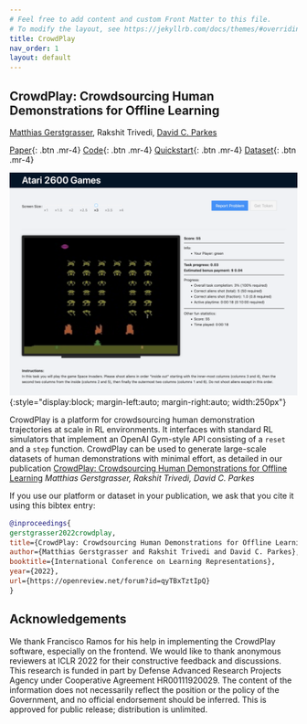 ```yaml
---
# Feel free to add content and custom Front Matter to this file.
# To modify the layout, see https://jekyllrb.com/docs/themes/#overriding-theme-defaults
title: CrowdPlay
nav_order: 1
layout: default
---
```


## CrowdPlay: Crowdsourcing Human Demonstrations for Offline Learning

[Matthias Gerstgrasser](https://matthias.gerstgrasser.net/), Rakshit Trivedi, [David C. Parkes](https://parkes.seas.harvard.edu/)

[Paper](https://openreview.net/pdf?id=qyTBxTztIpQ){: .btn  .mr-4}
[Code](https://github.com/mgerstgrasser/crowdplay){: .btn  .mr-4}
[Quickstart](running_crowdplay/get_started.markdown){: .btn  .mr-4}
[Dataset](crowdplay_atari_dataset/crowdplay_atari.markdown){: .btn  .mr-4}

![A screenshot of CrowdPlay in action](images/screenshot.png){:style="display:block; margin-left:auto; margin-right:auto; width:250px"}

CrowdPlay is a platform for crowdsourcing human demonstration trajectories at scale in RL environments. It interfaces with standard RL simulators that implement an OpenAI Gym-style API consisting of a `reset` and a `step` function. CrowdPlay can be used to generate large-scale datasets of human demonstrations with minimal effort, as detailed in our publication [CrowdPlay: Crowdsourcing Human Demonstrations for Offline Learning](https://openreview.net/forum?id=qyTBxTztIpQ) *Matthias Gerstgrasser, Rakshit Trivedi, David C. Parkes*

If you use our platform or dataset in your publication, we ask that you cite it using this bibtex entry:

```bibtex
@inproceedings{
gerstgrasser2022crowdplay,
title={CrowdPlay: Crowdsourcing Human Demonstrations for Offline Learning},
author={Matthias Gerstgrasser and Rakshit Trivedi and David C. Parkes},
booktitle={International Conference on Learning Representations},
year={2022},
url={https://openreview.net/forum?id=qyTBxTztIpQ}
}
```

## Acknowledgements

We thank Francisco Ramos for his help in implementing the CrowdPlay software, especially on the frontend. We would like to thank anonymous reviewers at ICLR 2022 for their constructive feedback and discussions. This research is funded in part by Defense Advanced Research Projects Agency under Cooperative Agreement HR00111920029. The content of the information does not necessarily reflect the position or the policy of the Government, and no official endorsement should be inferred. This is approved for public release; distribution is unlimited.
